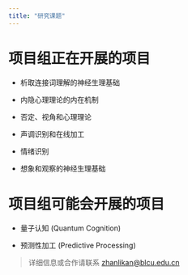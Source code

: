 ```yaml
---
title: "研究课题"
---
```


# 项目组正在开展的项目

- 析取连接词理解的神经生理基础

- 内隐心理理论的内在机制

- 否定、视角和心理理论

- 声调识别和在线加工

- 情绪识别

- 想象和观察的神经生理基础

# 项目组可能会开展的项目

- 量子认知 (Quantum Cognition)

- 预测性加工 (Predictive Processing)


> 详细信息或合作请联系
> zhanlikan@blcu.edu.cn